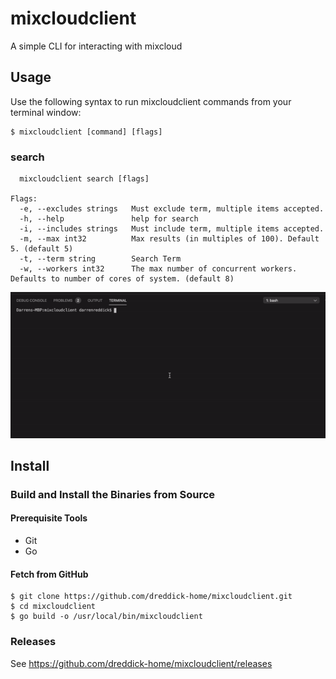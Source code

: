# mixcloudclient

A simple CLI for interacting with mixcloud

## Usage

Use the following syntax to run mixcloudclient commands from your terminal window:

```console
$ mixcloudclient [command] [flags]
```

### search

```
  mixcloudclient search [flags]

Flags:
  -e, --excludes strings   Must exclude term, multiple items accepted.
  -h, --help               help for search
  -i, --includes strings   Must include term, multiple items accepted.
  -m, --max int32          Max results (in multiples of 100). Default 5. (default 5)
  -t, --term string        Search Term
  -w, --workers int32      The max number of concurrent workers. Defaults to number of cores of system. (default 8)
```


![Nick Warren Search](https://raw.githubusercontent.com/dreddick-home/mixcloudclient/master/img/mixcloudclient_usage1.gif)


## Install

### Build and Install the Binaries from Source

#### Prerequisite Tools

* Git
* Go 


#### Fetch from GitHub

```console
$ git clone https://github.com/dreddick-home/mixcloudclient.git
$ cd mixcloudclient
$ go build -o /usr/local/bin/mixcloudclient
```


### Releases

See https://github.com/dreddick-home/mixcloudclient/releases